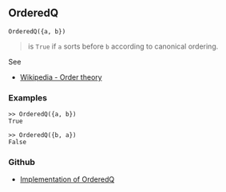 ## OrderedQ

```
OrderedQ({a, b})
```

> is `True` if `a` sorts before `b` according to canonical ordering.

See
* [Wikipedia - Order theory](https://en.wikipedia.org/wiki/Order_theory)

### Examples

```
>> OrderedQ({a, b})
True

>> OrderedQ({b, a})
False
```

### Github

* [Implementation of OrderedQ](https://github.com/axkr/symja_android_library/blob/master/symja_android_library/matheclipse-core/src/main/java/org/matheclipse/core/builtin/StructureFunctions.java#L1376) 
